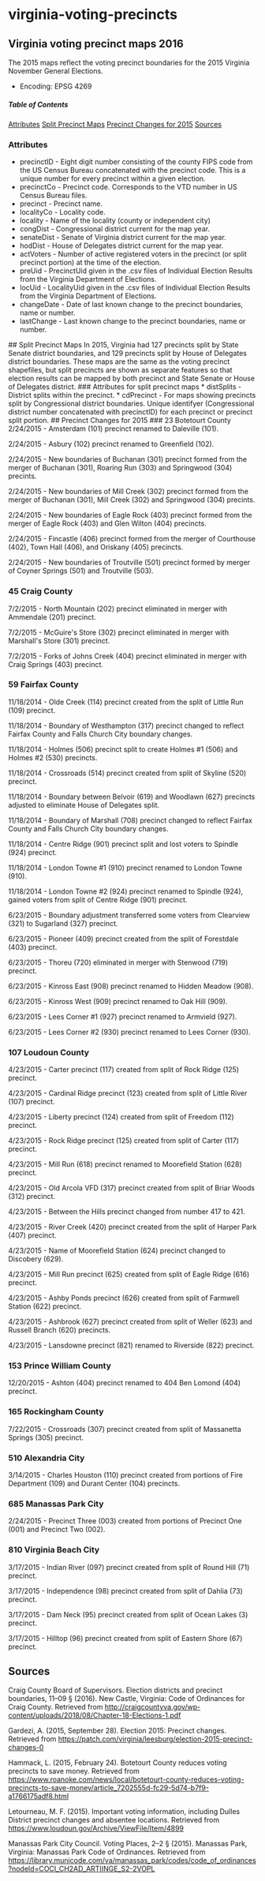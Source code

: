 # virginia-voting-precincts
## Virginia voting precinct maps 2016
The 2015 maps reflect the voting precinct boundaries for the 2015 Virginia November General Elections.
* Encoding: EPSG 4269
##### Table of Contents
[Attributes](#attributes)
[Split Precinct Maps](#split-precinct-maps)
[Precinct Changes for 2015](#precinct-changes-for-2015)
[Sources](#sources)
<a name="attributes"/>
### Attributes
* precinctID - Eight digit number consisting of the county FIPS code from the US Census Bureau concatenated with the precinct code. This is a unique number for every precinct within a given election.
* precinctCo - Precinct code. Corresponds to the VTD number in US Census Bureau files.
* precinct - Precinct name.
* localityCo - Locality code.
* locality - Name of the locality (county or independent city)
* congDist - Congressional district current for the map year.
* senateDist - Senate of Virginia district current for the map year.
* hodDist - House of Delegates district current for the map year.
* actVoters - Number of active registered voters in the precinct (or split precinct portion) at the time of the election.
* preUid - PrecinctUid given in the .csv files of Individual Election Results from the Virginia Department of Elections.
* locUid - LocalityUid given in the .csv files of Individual Election Results from the Virginia Department of Elections.
* changeDate - Date of last known change to the precinct boundaries, name or number.
* lastChange - Last known change to the precinct boundaries, name or number.
<a name="split-precinct-maps"/>
## Split Precinct Maps
In 2015, Virginia had 127 precincts split by State Senate district boundaries, and 129 precincts split by House of Delegates district boundaries. These maps are the same as the voting precinct shapefiles, but split precincts are shown as separate features so that election results can be mapped by both precinct and State Senate or House of Delegates district.
### Attributes for split precinct maps
* distSplits - District splits within the precinct.
* cdPrecinct - For maps showing precincts split by Congressional district boundaries. Unique identifyer (Congressional district number concatenated with precinctID) for each precinct or precinct split portion.
<a name="precinct-changes-for-2015"/>
## Precinct Changes for 2015
### 23 Botetourt County
2/24/2015 - Amsterdam (101) precinct renamed to Daleville (101).

2/24/2015 - Asbury (102) precinct renamed to Greenfield (102).

2/24/2015 - New boundaries of Buchanan (301) precinct formed from the merger of Buchanan (301), Roaring Run (303) and Springwood (304) precints.

2/24/2015 - New boundaries of Mill Creek (302) precinct formed from the merger of Buchanan (301), Mill Creek (302) and Springwood (304) precints.

2/24/2015 - New boundaries of Eagle Rock (403) precinct formed from the merger of Eagle Rock (403) and Glen Wilton (404) precincts.

2/24/2015 - Fincastle (406) precinct formed from the merger of Courthouse (402), Town Hall (406), and Oriskany (405) precincts.

2/24/2015 - New boundaries of Troutville (501) precinct formed by merger of Coyner Springs (501) and Troutville (503).
### 45 Craig County
7/2/2015 - North Mountain (202) precinct eliminated in merger with Ammendale (201) precinct.

7/2/2015 - McGuire's Store (302) precinct eliminated in merger with Marshall's Store (301) precinct.

7/2/2015 - Forks of Johns Creek (404) precinct eliminated in merger with Craig Springs (403) precinct.
### 59 Fairfax County
11/18/2014 - Olde Creek (114) precinct created from the split of Little Run (109) precinct.

11/18/2014 - Boundary of Westhampton (317) precinct changed to reflect Fairfax County and Falls Church City boundary changes.

11/18/2014 - Holmes (506) precinct split to create Holmes #1 (506) and Holmes #2 (530) precincts.

11/18/2014 - Crossroads (514) precinct created from split of Skyline (520) precinct.

11/18/2014 - Boundary between Belvoir (619) and Woodlawn (627) precincts adjusted to eliminate House of Delegates split.

11/18/2014 - Boundary of Marshall (708) precinct changed to reflect Fairfax County and Falls Church City boundary changes.

11/18/2014 - Centre Ridge (901) precinct split and lost voters to Spindle (924) precinct.

11/18/2014 - London Towne #1 (910) precinct renamed to London Towne (910).

11/18/2014 - London Towne #2 (924) precinct renamed to Spindle (924), gained voters from split of Centre Ridge (901) precinct.

6/23/2015 - Boundary adjustment transferred some voters from Clearview (321) to Sugarland (327) precinct.

6/23/2015 - Pioneer (409) precinct created from the split of Forestdale (403) precinct.

6/23/2015 - Thoreu (720) eliminated in merger with Stenwood (719) precinct.

6/23/2015 - Kinross East (908) precinct renamed to Hidden Meadow (908).

6/23/2015 - Kinross West (909) precinct renamed to Oak Hill (909).

6/23/2015 - Lees Corner #1 (927) precinct renamed to Armvield (927).

6/23/2015 - Lees Corner #2 (930) precinct renamed to Lees Corner (930).
### 107 Loudoun County
4/23/2015 - Carter precinct (117) created from split of Rock Ridge (125) precinct.

4/23/2015 - Cardinal Ridge precinct (123) created from split of Little River (107) precinct.

4/23/2015 - Liberty precinct (124) created from split of Freedom (112) precinct.

4/23/2015 - Rock Ridge precinct (125) created from split of Carter (117) precinct.

4/23/2015 - Mill Run (618) precinct renamed to Moorefield Station (628) precinct.

4/23/2015 - Old Arcola VFD (317) precinct created from split of Briar Woods (312) precinct.

4/23/2015 - Between the Hills precinct changed from number 417 to 421.

4/23/2015 - River Creek (420) precinct created from the split of Harper Park (407) precinct.

4/23/2015 - Name of Moorefield Station (624) precinct changed to Discobery (629).

4/23/2015 - Mill Run precinct (625) created from split of Eagle Ridge (616) precinct.

4/23/2015 - Ashby Ponds precinct (626) created from split of Farmwell Station (622) precinct.

4/23/2015 - Ashbrook (627) precinct created from split of Weller (623) and Russell Branch (620) precincts.

4/23/2015 - Lansdowne precinct (821) renamed to Riverside (822) precinct.
### 153 Prince William County
12/20/2015 - Ashton (404) precinct renamed to 404 Ben Lomond (404) precinct.
### 165 Rockingham County
7/22/2015 - Crossroads (307) precinct created from split of Massanetta Springs (305) precinct.
### 510 Alexandria City
3/14/2015 - Charles Houston (110) precinct created from portions of Fire Department (109) and Durant Center (104) precincts.
### 685 Manassas Park City
2/24/2015 - Precinct Three (003) created from portions of Precinct One (001) and Precinct Two (002).
### 810 Virginia Beach City
3/17/2015 - Indian River (097) precinct created from split of Round Hill (71) precinct.

3/17/2015 - Independence (98) precinct created from split of Dahlia (73) precinct.

3/17/2015 - Dam Neck (95) precinct created from split of Ocean Lakes (3) precinct.

3/17/2015 - Hilltop (96) precinct created from split of Eastern Shore (67) precinct.
<a name="sources"/>
## Sources
Craig County Board of Supervisors. Election districts and precinct boundaries, 11–09 § (2016). New Castle, Virginia: Code of Ordinances for Craig County. Retrieved from http://craigcountyva.gov/wp-content/uploads/2018/08/Chapter-18-Elections-1.pdf

Gardezi, A. (2015, September 28). Election 2015: Precinct changes. Retrieved from https://patch.com/virginia/leesburg/election-2015-precinct-changes-0

Hammack, L. (2015, February 24). Botetourt County reduces voting precincts to save money. Retrieved from https://www.roanoke.com/news/local/botetourt-county-reduces-voting-precincts-to-save-money/article_7202555d-fc29-5d74-b7f9-a1766175adf8.html

Letourneau, M. F. (2015). Important voting information, including Dulles District precinct changes and absentee locations. Retrieved from https://www.loudoun.gov/Archive/ViewFile/Item/4899

Manassas Park City Council. Voting Places, 2–2 § (2015). Manassas Park, Virginia: Manassas Park Code of Ordinances. Retrieved from https://library.municode.com/va/manassas_park/codes/code_of_ordinances?nodeId=COCI_CH2AD_ARTIINGE_S2-2VOPL